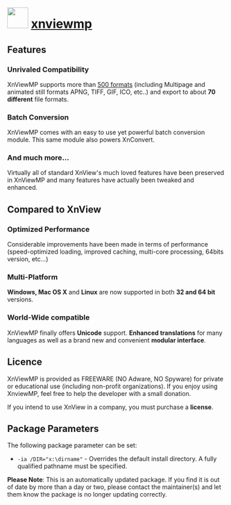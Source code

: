 # <img src="http://www.xnview.com/assets/img/app-xnviewmp-512.png" width="48" height="48"/> [xnviewmp](https://chocolatey.org/packages/xnviewmp)

## Features
### Unrivaled Compatibility
XnViewMP supports more than [500 formats](http://www.xnview.com/en/xnviewmp/#formats)
(including Multipage and animated still formats APNG, TIFF, GIF, ICO, etc..) and export to about **70 different** file formats.

### Batch Conversion
XnViewMP comes with an easy to use yet powerful batch conversion module. This same module also powers XnConvert.

### And much more...
Virtually all of standard XnView's much loved features have been preserved in XnViewMP and many features have actually been tweaked and enhanced.

## Compared to XnView
### Optimized Performance
Considerable improvements have been made in terms of performance (speed-optimized loading, improved caching, multi-core processing, 64bits version, etc...)

### Multi-Platform
**Windows, Mac OS X** and **Linux** are now supported in both **32 and 64 bit** versions.

### World-Wide compatible
XnViewMP finally offers **Unicode** support. **Enhanced translations** for many languages as well as a brand new and convenient **modular interface**.

## Licence
XnViewMP is provided as FREEWARE (NO Adware, NO Spyware) for private or educational use (including non-profit organizations). If you enjoy using XnviewMP, feel free to help the developer with a small donation.

If you intend to use XnView in a company, you must purchase a **license**.

## Package Parameters
The following package parameter can be set:

* `-ia /DIR="x:\dirname"` - Overrides the default install directory. A fully qualified pathname must be specified.

**Please Note**: This is an automatically updated package. If you find it is out of date by more than a day or two, please contact the maintainer(s) and let them know the package is no longer updating correctly.
